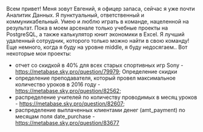 Всем привет!
Меня зовут Евгений, я офицер запаса, сейчас я уже почти Аналитик Данных.
Я пунктуальный, ответственный и коммуникабельный. Умею и люблю играть в команде, нацеленной на результат.
Пока в моем арсенале только учебные проекты на PostgreSQL, а также калькулятор юнит экономики в Excel.
Я лучший удаленный сотрудник, которого только можно найти в свою команду! Еще немного, когда я буду на уровне middle, я буду недосягаем..
Вот некоторые мои проекты:
- отчет со скидкой в 40% для всех старых спортивных игр Sony - https://metabase.sky.pro/question/79979; Определение скидки
- определение преподавателя, который провел максимальное количество уроков в 2016 году - https://metabase.sky.pro/question/82562;
- распределение учителей по количеству проводимых в месяц уроков - https://metabase.sky.pro/question/82607;
- распределение выплаченных клиентами денег (amt_payment) по месяцам поля date_purchase - https://metabase.sky.pro/question/83677
